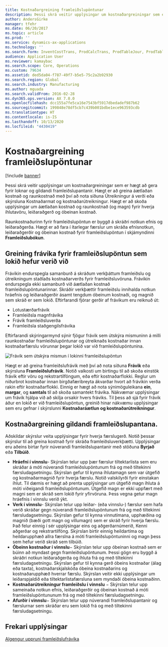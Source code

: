 ```yaml
---
title: Kostnaðargreining framleiðslupöntunar
description: Þessi skrá veitir upplýsingar um kostnaðargreiningar sem er hægt að gera fyrir loknar og gildandi framleiðslupantanir. Hægt er að greina áætlaðan kostnað og raunkostnað með því að nota síðuna Útreikningur á verði eða skýrsluna Kostnaðarmat og kostnaðarútreikningur. Hægt er að skoða upplýsingar um áætlaðan kostnað og raunkostnað (og magn) fyrir hverja íhlutavöru, leiðaraðgerð og óbeinan kostnað.
author: AndersGirke
manager: tfehr
ms.date: 06/20/2017
ms.topic: article
ms.prod: ''
ms.service: dynamics-ax-applications
ms.technology: ''
ms.search.form: InventCostTrans, ProdCalcTrans, ProdTableJour, ProdTableListPage, ProdSetupHistoricalCost
audience: Application User
ms.reviewer: kamaybac
ms.search.scope: Core, Operations
ms.custom: 79634
ms.assetid: ded5da04-f787-49f7-b5e5-75c2a2b92930
ms.search.region: Global
ms.search.industry: Manufacturing
ms.author: mguada
ms.search.validFrom: 2016-02-28
ms.dyn365.ops.version: AX 7.0.0
ms.openlocfilehash: dcc155a7fe5ca16e7543bf5917dbedadef987b62
ms.sourcegitcommit: 199848e78df5cb7c439b001bdbe1ece963593cdb
ms.translationtype: HT
ms.contentlocale: is-IS
ms.lasthandoff: 10/13/2020
ms.locfileid: "4430419"
---
```

# <a name="production-order-cost-analysis"></a>Kostnaðargreining framleiðslupöntunar

[!include [banner](../includes/banner.md)]

Þessi skrá veitir upplýsingar um kostnaðargreiningar sem er hægt að gera fyrir loknar og gildandi framleiðslupantanir. Hægt er að greina áætlaðan kostnað og raunkostnað með því að nota síðuna Útreikningur á verði eða skýrsluna Kostnaðarmat og kostnaðarútreikningur. Hægt er að skoða upplýsingar um áætlaðan kostnað og raunkostnað (og magn) fyrir hverja íhlutavöru, leiðaraðgerð og óbeinan kostnað.

Raunkostnaðurinn fyrir framleiðslupöntun er byggð á skráðri notkun efnis og leiðaraðgerða. Hægt er að fara í ítarlegar færslur um skráða efnisnotkun, leiðaraðgerðir og óbeinan kostnað fyrir framleiðslupöntun í skjámyndinni **Framleiðslubókun**.

## <a name="variance-analysis-for-a-completed-production-order"></a>Greining frávika fyrir framleiðslupöntun sem lokið hefur verið við
Frávikin endurspegla samanburð á skráðum verkþáttum framleiðslu og útreikningum staðlaðs kostnaðarverðs fyrir framleiðsluvöruna. Frávikin endurspegla ekki samanburð við áætlaðan kostnað framleiðslupöntunarinnar. Skráðir verkþættir framleiðslu innihalda notkun hráefnis og leiðaraðgerðir ásamt tengdum óbeinum kostnaði, og magnið sem skráð er sem lokið. Eftirfarandi fjórar gerðir af frávikum eru reiknuð út:

-   Lotustærðarfrávik
-   Framleiðsla magnfrávika
-   Frávik framleiðsluverða
-   Framleiðsla staðgengilsfrávika

Eftirfarandi skýringarmynd sýnir fjögur frávik sem útskýra mismuninn á milli raunkostnaðar framleiðslupöntunar og útreiknaðs kostnaðar innan kostnaðarfærslu vörunnar þegar lokið var við framleiðslupöntunina. 

![Frávik sem útskýra mismun í lokinni framleiðslupöntun](./media/control.jpg) 

Hægt er að greina framleiðslufrávik með því að nota síðuna **Frávik** eða skýrsluna **Framleiðslufrávik**. Notið valkosti um birtingu til að skoða einstök frávik eftir vöru og rekstrartilföngum, eða eftir kostnaðarflokki. Reglur um niðurbrot kostnaðar innan birgðafæribreyta ákvarðar hvort að frávikin verða rakin eftir kostnaðarflokki. Einnig er hægt að nota sýnimöguleikana **ein**, **margar**, og **samtals** til að skoða samantekt frávika. Nákvæmar upplýsingar um frávik hjálpa við að skilja orsakir hvers fráviks. Til þess að sjá fyrir frávik áður en lokið er við framleiðslupöntun, greinið hinar nákvæmu upplýsingar sem eru gefnar í skýrslunni **Kostnaðaráætlun og kostnaðarútreikningur**.

## <a name="cost-analysis-for-current-production-orders"></a>Kostnaðargreining gildandi framleiðslupantana.
Aðskildar skýrslur veita upplýsingar fyrir hverja færslugerð. Notið þessar skýrslur til að greina kostnað fyrir skráða framleiðsluverkþætti. Upplýsingar eru aðeins birtar fyrir núverandi framleiðslupantanir með stöðuna **Byrjað** eða **Tilbúið**.

-   **Hráefni í vinnslu**- Skýrslan telur upp þær færslur tiltektarlista sem eru skráðar á móti núverandi framleiðslupöntunum frá og með tiltekinni færsludagsetningu. Skýrslan gefur til kynna íhlutamagn sem var útgefið og kostnaðarmagnið fyrir hverja færslu. Notið valskilyrði fyrir einstakan íhlut. Til dæmis er hægt að prenta upplýsingar um útgefið magn íhluta á móti viðeigandi framleiðslupöntunum. Útgefið magn er ekki uppfært með magni sem er skráð sem lokið fyrir yfirvöruna. Þess vegna getur magn hráefnis í vinnslu verið ýkt.
-   **Verk í vinnslu**- Skýrslan telur upp leiðar- (eða vinnslu-) færslur sem hafa verið skráðar gegn núverandi framleiðslupöntunum frá og með tiltekinni færsludagsetningu. Skýrslan gefur til kynna vinnutímana, upphæðina og magnið (bæði gott magn og villumagn) sem er skráð fyrir hverja færslu. Það felur einnig í sér upplýsingar eins og aðgerðarnúmerið, Kenni aðgerðar og rekstrartilföng. Skýrslan birtir einnig heildartíma og heildarupphæð allra færslna á móti framleiðslupöntuninni og magn þess sem hefur verið skráð sem tilbúið.
-   **Óbeinn kostnaður í vinnslu**− Skýrslan telur upp óbeinan kostnað sem er búinn að myndast gegn framleiðslupöntunum. Þessi gögn eru byggð á skráðri notkun leiðaraðgerða og íhluta frá og með tiltekinni færsludagsetningu. Skýrslan gefur til kynna gerð óbeins kostnaðar (álag eða taxta), kostnaðarskjalskóða óbeina kostnaðarins og kostnaðarupphæð hverrar færslu. Skýrslan veitir ekki upplýsingar um leiðarspjaldið eða tiltektarlistafærsluna sem myndaði óbeina kostnaðinn.
-   **Kostnaðarútreikningur framleiðslu í vinnslu** − Skýrslan telur upp sameinaða notkun efnis, leiðaraðgerðir og óbeinan kostnað á móti framleiðslupöntununum frá og með tiltekinni færsludagsetningu.
-   **Afurðir í vinnslu**− Skýrslan telur upp núverandi framleiðslupantanir og færslurnar sem skráðar eru sem lokið frá og með tiltekinni færsludagsetningu.


<a name="additional-resources"></a>Frekari upplýsingar
--------

[Algengur uppruni framleiðslufrávika](common-sources-of-production-variances.md)




